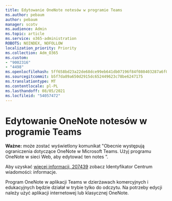 ```yaml
---
title: Edytowanie OneNote notesów w programie Teams
ms.author: pebaum
author: pebaum
manager: scotv
ms.audience: Admin
ms.topic: article
ms.service: o365-administration
ROBOTS: NOINDEX, NOFOLLOW
localization_priority: Priority
ms.collection: Adm_O365
ms.custom:
- "9002316"
- "4498"
ms.openlocfilehash: 5ff658bd23a22de68dce99eb641db07196f84f080403287a6f06b4d8ff69c7d9
ms.sourcegitcommit: b5f7da89a650d2915dc652449623c78be6247175
ms.translationtype: MT
ms.contentlocale: pl-PL
ms.lasthandoff: 08/05/2021
ms.locfileid: "54057472"
---
```

# <a name="editing-onenote-notebooks-in-teams"></a>Edytowanie OneNote notesów w programie Teams

**Ważne:** może zostać wyświetlony komunikat "Obecnie występują ograniczenia dotyczące OneNote w Microsoft Teams. Użyj programu OneNote w sieci Web, aby edytować ten notes ”.  

Aby uzyskać [więcej informacji, 207439](https://admin.microsoft.com/Adminportal/Home?source=applauncher#MessageCenter?id=MC207439) zobacz Identyfikator Centrum wiadomości: informacje.

Program OneNote w aplikacji Teams w dzierżawach komercyjnych i edukacyjnych będzie działał w trybie tylko do odczytu. Na potrzeby edycji należy użyć aplikacji internetowej lub klasycznej OneNote.

